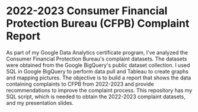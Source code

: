 # 2022-2023 Consumer Financial Protection Bureau (CFPB) Complaint Report
As part of my Google Data Analytics certificate program, I've analyzed the Consumer Financial Protection Bureau's complaint datasets. The datasets were obtained from the Google BigQuery's public dataset collection. I used SQL in Google BigQuery to perform data pull and Tableau to create graphs and mapping pictures. The objective is to build a report that shows the data containing complaints to CFPB from 2022-2023 and provide recommendations to improve the complaint process. This repository has my SQL script, which is needed to obtain the 2022-2023 complaint datasets, and my presentation slides.
